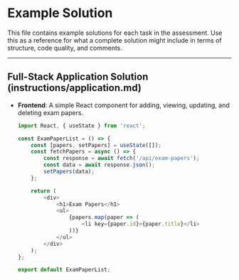 # Example Solution

This file contains example solutions for each task in the assessment. Use this as a reference for what a complete solution might include in terms of structure, code quality, and comments.

---

## Full-Stack Application Solution (instructions/application.md)

- **Frontend**: A simple React component for adding, viewing, updating, and deleting exam papers.
  ```typescript
  import React, { useState } from 'react';

  const ExamPaperList = () => {
      const [papers, setPapers] = useState([]);
      const fetchPapers = async () => {
          const response = await fetch('/api/exam-papers');
          const data = await response.json();
          setPapers(data);
      };

      return (
          <div>
              <h1>Exam Papers</h1>
              <ul>
                  {papers.map(paper => (
                      <li key={paper.id}>{paper.title}</li>
                  ))}
              </ul>
          </div>
      );
  };

  export default ExamPaperList;

